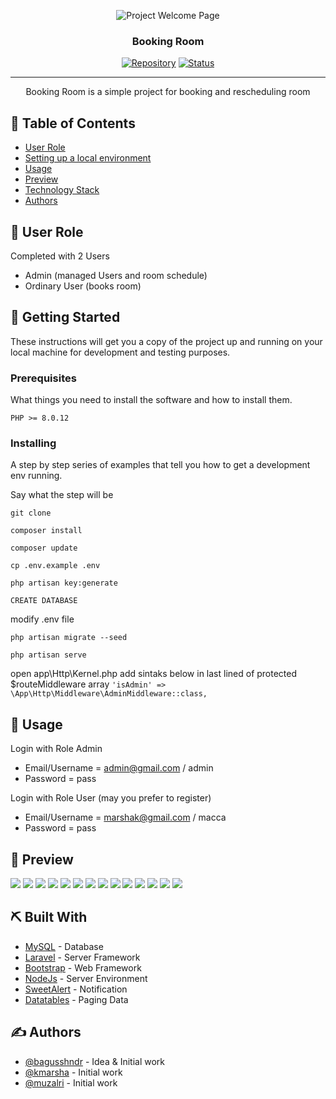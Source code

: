 <p align="center">
 <img src="https://github.com/kmarsha/booking-room/tree/main/public/img/pages/page1.png" alt="Project Welcome Page">
</p>
<h3 align="center">Booking Room</h3>

<div align="center">

[![Repository](https://img.shields.io/badge/kmarsha-kasir--restoran-brown.svg)](https://github.com/kmarsha)
[![Status](https://img.shields.io/badge/status-closed-white.svg)]()

</div>

---

<p align="center"> Booking Room is a simple project for booking and rescheduling room
    <br> 
</p>

## 📝 Table of Contents

- [User Role](#user_role)
- [Setting up a local environment](#getting_started)
- [Usage](#usage)
- [Preview](#preview)
- [Technology Stack](#tech_stack)
- [Authors](#authors)

## 🧐 User Role <a name = "user_role"></a>

Completed with 2 Users
- Admin (managed Users and room schedule)
- Ordinary User (books room)

## 🏁 Getting Started <a name = "getting_started"></a>

These instructions will get you a copy of the project up and running on your local machine for development
and testing purposes. 

### Prerequisites

What things you need to install the software and how to install them.

```
PHP >= 8.0.12
```

### Installing

A step by step series of examples that tell you how to get a development env running.

Say what the step will be

```
git clone

composer install

composer update

cp .env.example .env

php artisan key:generate

CREATE DATABASE
```
modify .env file
```
php artisan migrate --seed

php artisan serve
```

open app\Http\Kernel.php add sintaks below in last lined of protected $routeMiddleware array
        ```
        'isAdmin' => \App\Http\Middleware\AdminMiddleware::class,
        ```

## 🎈 Usage <a name="usage"></a>

Login with Role Admin
- Email/Username = admin@gmail.com / admin
- Password = pass

Login with Role User (may you prefer to register)
- Email/Username = marshak@gmail.com / macca
- Password = pass

## 🌸 Preview <a name="preview"></a>
<img src="https://github.com/kmarsha/booking-room/tree/main/public/img/pages/page1.png">
<img src="https://github.com/kmarsha/booking-room/tree/main/public/img/pages/page2.png">
<img src="https://github.com/kmarsha/booking-room/tree/main/public/img/pages/page3.png">
<img src="https://github.com/kmarsha/booking-room/tree/main/public/img/pages/page4.png">
<img src="https://github.com/kmarsha/booking-room/tree/main/public/img/pages/page5.png">
<img src="https://github.com/kmarsha/booking-room/tree/main/public/img/pages/page6.png">
<img src="https://github.com/kmarsha/booking-room/tree/main/public/img/pages/page7.png">
<img src="https://github.com/kmarsha/booking-room/tree/main/public/img/pages/page8.png">
<img src="https://github.com/kmarsha/booking-room/tree/main/public/img/pages/page9.png">
<img src="https://github.com/kmarsha/booking-room/tree/main/public/img/pages/page10.png">
<img src="https://github.com/kmarsha/booking-room/tree/main/public/img/pages/page11.png">
<img src="https://github.com/kmarsha/booking-room/tree/main/public/img/pages/page12.png">
<img src="https://github.com/kmarsha/booking-room/tree/main/public/img/pages/page13.png">
<img src="https://github.com/kmarsha/booking-room/tree/main/public/img/pages/page14.png">

## ⛏️ Built With <a name = "tech_stack"></a>

- [MySQL](https://www.mysql.com/) - Database
- [Laravel](https://laravel.com/) - Server Framework
- [Bootstrap](https://getbootstrap.com/) - Web Framework
- [NodeJs](https://nodejs.org/en/) - Server Environment
- [SweetAlert](https://sweetalert2.github.io/) - Notification
- [Datatables](https://datatables.net/) - Paging Data

## ✍️ Authors <a name = "authors"></a>

- [@bagusshndr](https://github.com/bagusshndr) - Idea & Initial work
- [@kmarsha](https://github.com/kmarsha) - Initial work
- [@muzalri](https://github.com/muzalri) - Initial work

